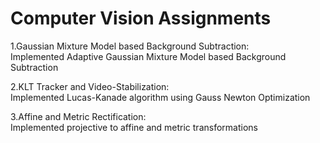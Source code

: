 # Computer Vision Assignments

1.Gaussian Mixture Model based Background Subtraction:                                                                         
Implemented Adaptive Gaussian Mixture Model based Background Subtraction

2.KLT Tracker and Video-Stabilization:                                                                                         
Implemented Lucas-Kanade algorithm using Gauss Newton Optimization

3.Affine and Metric Rectification:                                                                                             
Implemented projective to affine and metric transformations
